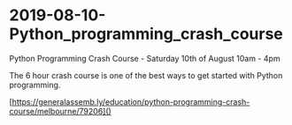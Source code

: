 # 2019-08-10-Python_programming_crash_course
Python Programming Crash Course - Saturday 10th of August 10am - 4pm 

The 6 hour crash course is one of the best ways to get started with Python programming.

[https://generalassemb.ly/education/python-programming-crash-course/melbourne/79206]()